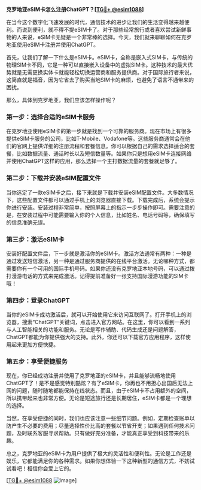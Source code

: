 **克罗地亚eSIM卡怎么注册ChatGPT？[[TG💪+ @esim1088](https://t.me/s/esim1088)]**

在当今这个数字化飞速发展的时代，通信技术的进步让我们的生活变得越来越便利。而说到便利，就不得不提eSIM卡了。对于那些经常旅行或者喜欢尝试新鲜事物的人来说，eSIM卡无疑是一个非常棒的选择。今天，我们就来聊聊如何在克罗地亚使用eSIM卡注册并使用ChatGPT。

首先，让我们了解一下什么是eSIM卡。eSIM卡，全称是嵌入式SIM卡，与传统的物理SIM卡不同，它是一种可以直接嵌入设备中的虚拟SIM卡。这种技术的最大优势就是无需更换实体卡就能轻松切换运营商和服务提供商。对于国际旅行者来说，这简直就是福音，因为它省去了购买当地SIM卡的麻烦，也避免了语言不通带来的困扰。

那么，具体到克罗地亚，我们应该怎样操作呢？

### **第一步：选择合适的eSIM卡服务**
在克罗地亚使用eSIM卡的第一步就是找到一个可靠的服务商。现在市场上有很多提供eSIM卡服务的公司，比如T-Mobile、Vodafone等。这些服务商通常会在他们的官网上提供详细的注册流程和套餐信息。你可以根据自己的需求选择适合的套餐，比如数据流量、通话时长以及短信数量等。如果你只是想用eSIM卡连接网络并使用ChatGPT这样的应用，那么选择一个主打数据流量的套餐就足够了。

### **第二步：下载并安装eSIM配置文件**
当你选定了一款eSIM卡之后，接下来就是下载并安装eSIM配置文件。大多数情况下，这些配置文件都可以通过手机上的浏览器直接下载。下载完成后，系统会提示你进行安装。安装过程非常简单，按照屏幕上的指示一步步操作即可。需要注意的是，在安装过程中可能需要输入你的个人信息，比如姓名、电话号码等，确保填写的信息准确无误。

### **第三步：激活eSIM卡**
安装好配置文件后，下一步就是激活你的eSIM卡。激活方法通常有两种：一种是通过发送短信激活，另一种是通过服务商提供的在线平台激活。无论哪种方式，都需要你有一个可用的国际手机号码。如果你还没有克罗地亚本地号码，可以通过拨打漫游电话的方式来完成激活。记得提前准备好一张支持国际漫游功能的SIM卡哦！

### **第四步：登录ChatGPT**
当你的eSIM卡成功激活后，就可以开始使用它来访问互联网了。打开手机上的浏览器，搜索“ChatGPT”关键词，点击进入官方网站。在这里，你可以看到一系列与人工智能相关的功能和服务。无论是写作辅助、代码生成还是问题解答，ChatGPT都能为你提供强大的支持。此外，你还可以下载官方应用程序，这样使用起来更加方便快捷。

### **第五步：享受便捷服务**
现在，你已经成功注册并使用了克罗地亚的eSIM卡，并且能够流畅地使用ChatGPT了！是不是感觉特别酷炫？有了eSIM卡，你再也不用担心出国后无法上网的问题，随时随地都能保持在线状态。而且，由于eSIM卡不占用额外的空间，所以携带起来也非常方便。无论是短途旅行还是长期居住，eSIM卡都是一个理想的选择。

当然，在享受便捷的同时，我们也应该注意一些细节问题。例如，定期检查账单以防产生不必要的费用；尽量选择性价比高的套餐以节省开支；如果遇到任何技术问题，及时联系客服寻求帮助。只有做好充分准备，才能真正享受到科技带来的乐趣。

总之，克罗地亚的eSIM卡为用户提供了极大的灵活性和便利性。无论是工作还是娱乐，它都能满足你的各种需求。如果你想体验一下这种新型的通信方式，不妨试试看吧！相信你会爱上它的。

[[TG💪+ @esim1088](https://t.me/s/esim1088) ![Image](https://i.postimg.cc/4NQfJmqS/Snipaste-2025-05-13-00-14-12.png)]